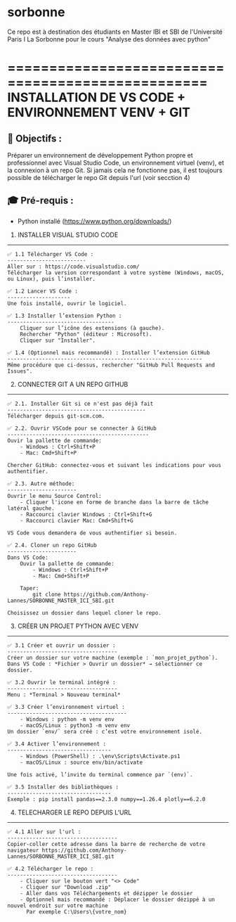# sorbonne
Ce repo est à destination des étudiants en Master IBI et SBI de l'Université Paris I La Sorbonne pour le cours "Analyse des données avec python"

==================================================
INSTALLATION DE VS CODE + ENVIRONNEMENT VENV + GIT
==================================================

🎯 Objectifs :
---------------
Préparer un environnement de développement Python propre et professionnel avec Visual Studio Code, un environnement virtuel (venv), et la connexion à un repo Git.
Si jamais cela ne fonctionne pas, il est toujours possible de télécharger le repo Git depuis l'url (voir secction 4)

🎓 Pré-requis :
----------------
- Python installé (https://www.python.org/downloads/)


1. INSTALLER VISUAL STUDIO CODE
-------------------------------

    ✅ 1.1 Télécharger VS Code :
    -------------------------
    Aller sur : https://code.visualstudio.com/
    Télécharger la version correspondant à votre système (Windows, macOS, ou Linux), puis l’installer.

    ✅ 1.2 Lancer VS Code :
    --------------------
    Une fois installé, ouvrir le logiciel.

    ✅ 1.3 Installer l’extension Python :
    ----------------------------------
        Cliquer sur l’icône des extensions (à gauche).
        Rechercher "Python" (éditeur : Microsoft).
        Cliquer sur "Installer".

    ✅ 1.4 (Optionnel mais recommandé) : Installer l’extension GitHub
    --------------------------------------------------------------
    Même procédure que ci-dessus, rechercher "GitHub Pull Requests and Issues".



2. CONNECTER GIT A UN REPO GITHUB
----------------------------------

    ✅ 2.1. Installer Git si ce n'est pas déjà fait
    --------------------------------------------
    Télécharger depuis git-scm.com.

    ✅ 2.2. Ouvrir VSCode pour se connecter à GitHub
    ---------------------------------------------
    Ouvir la pallette de commande:
        - Windows : Ctrl+Shift+P
        - Mac: Cmd+Shift+P

    Chercher GitHub: connectez-vous et suivant les indications pour vous authentifier.

    ✅ 2.3. Autre méthode:
    ----------------------
    Ouvrir le menu Source Control:
        - Cliquer l'icone en forme de branche dans la barre de tâche latéral gauche.
        - Raccourci clavier Windows : Ctrl+Shift+G
        - Raccourci clavier Mac: Cmd+Shift+G

    VS Code vous demandera de vous authentifier si besoin.

    ✅ 2.4. Cloner un repo GitHub
    ----------------------
    Dans VS Code:
        Ouvir la pallette de commande:
            - Windows : Ctrl+Shift+P
            - Mac: Cmd+Shift+P

        Taper:
            git clone https://github.com/Anthony-Lannes/SORBONNE_MASTER_ICI_SBI.git

    Choisissez un dossier dans lequel cloner le repo.


3. CRÉER UN PROJET PYTHON AVEC VENV
-----------------------------------

    ✅ 3.1 Créer et ouvrir un dossier :
    -----------------------------------
    Créer un dossier sur votre machine (exemple : `mon_projet_python`).
    Dans VS Code : *Fichier > Ouvrir un dossier* → sélectionner ce dossier.

    ✅ 3.2 Ouvrir le terminal intégré :
    -----------------------------------
    Menu : *Terminal > Nouveau terminal*

    ✅ 3.3 Créer l’environnement virtuel :
    --------------------------------------
        - Windows : python -m venv env
        - macOS/Linux : python3 -m venv env
    Un dossier `env/` sera créé : c’est votre environnement isolé.

    ✅ 3.4 Activer l’environnement :
    ---------------------------------
        - Windows (PowerShell) : .\env\Scripts\Activate.ps1
        - macOS/Linux : source env/bin/activate

    Une fois activé, l’invite du terminal commence par `(env)`.

    ✅ 3.5 Installer des bibliothèques :
    ---------------------------------
    Exemple : pip install pandas==2.3.0 numpy==1.26.4 plotly==6.2.0


4. TELECHARGER LE REPO DEPUIS L'URL
-----------------------------------

    ✅ 4.1 Aller sur l'url :
    -----------------------------------
    Copier-coller cette adresse dans la barre de recherche de votre navigateur https://github.com/Anthony-Lannes/SORBONNE_MASTER_ICI_SBI.git

    ✅ 4.2 Télécharger le repo :
    -----------------------------------
        - Cliquer sur le bouton vert "<> Code"
        - Cliquer sur "Download .zip"
        - Aller dans vos Téléchargements et dézipper le dossier
        - Optionnel mais recommandé : Déplacer le dossier dézippé à un nouvel endroit sur votre machine 
          Par exemple C:\Users\{votre_nom}
